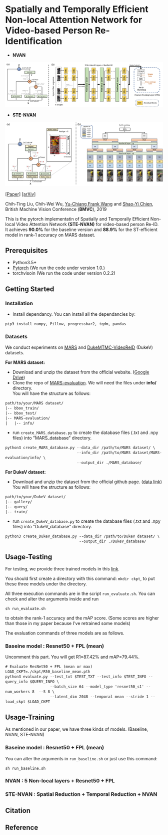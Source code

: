 # Spatially and Temporally Efficient Non-local Attention Network for Video-based Person Re-Identification
- **NVAN**
<p align="center"><img src='fig/NVAN.jpg' ></p>

- **STE-NVAN**
<p align="center"><img src='fig/STE-NVAN.jpg' width="800pix"></p>

[[Paper]](http://media.ee.ntu.edu.tw/research/STE_NVAN/BMVC19_STE_NVAN_cam.pdf) [[arXiv]](https://arxiv.org/abs/1908.01683)

Chih-Ting Liu, Chih-Wei Wu, [Yu-Chiang Frank Wang](http://vllab.ee.ntu.edu.tw/members.html) and [Shao-Yi Chien](http://www.ee.ntu.edu.tw/profile?id=101),<br/>British Machine Vision Conference (**BMVC**), 2019

This is the pytorch implementatin of Spatially and Temporally Efficient Non-local Video Attention Network **(STE-NVAN)** for video-based person Re-ID. 
<br/>It achieves **90.0%** for the baseline version and **88.9%** for the ST-efficient model in rank-1 accuracy on MARS dataset.

## Prerequisites
- Python3.5+
- [Pytorch](https://pytorch.org/) (We run the code under version 1.0.)
- torchvisoin (We run the code under version 0.2.2)

## Getting Started

### Installation
- Install dependancy. You can install all the dependancies by:
```
pip3 install numpy, Pillow, progressbar2, tqdm, pandas 
```

### Datasets
We conduct experiments on [MARS](http://www.liangzheng.com.cn/Project/project_mars.html) and [DukeMTMC-VideoReID](https://github.com/Yu-Wu/DukeMTMC-VideoReID) (DukeV) datasets.

**For MARS dataset:**
- Download and unzip the dataset from the official website. ([Google Drive](https://drive.google.com/drive/u/1/folders/0B6tjyrV1YrHeMVV2UFFXQld6X1E))
- Clone the repo of [MARS-evaluation](https://github.com/liangzheng06/MARS-evaluation). We will need the files under **info/** directory.
<br/>You will have the structure as follows:
```
path/to/your/MARS dataset/
|-- bbox_train/
|-- bbox_test/
|-- MARS-evaluation/
|   |-- info/
```
- run `create_MARS_database.py` to create the database files (.txt and .npy files) into "MARS_database" directory.
```
python3 create_MARS_database.py --data_dir /path/to/MARS dataset/ \
                                --info_dir /path/to/MARS dataset/MARS-evaluation/info/ \
                                --output_dir ./MARS_database/
```

**For DukeV dataset:**
- Download and unzip the dataset from the official github page. ([data link](http://vision.cs.duke.edu/DukeMTMC/data/misc/DukeMTMC-VideoReID.zip))
<br/>You will have the structure as follows:
```
path/to/your/DukeV dataset/
|-- gallery/
|-- query/
|-- train/
```
- run `create_DukeV_database.py` to create the database files (.txt and .npy files) into "DukeV_database" directory.
```
python3 create_DukeV_database.py --data_dir /path/to/DukeV dataset/ \
                                 --output_dir ./DukeV_database/
```
## Usage-Testing
For testing, we provide three trained models in this [link](https://drive.google.com/drive/folders/1yi4RJHhu8iMtewdnWYpLCLkIi0okjl35?usp=sharing).

You should first create a directory with this command: `mkdir ckpt`, to put these three models under the directory.

All three execution commands are in the script `run_evaluate.sh`. 
You can check and alter the arguments inside and run 
```
sh run_evaluate.sh
``` 
to obtain the rank-1 accuracy and the mAP score. (Some scores are higher than those in my paper because I've retrained some models) 

The evaluation commands of three models are as follows.

### Baseine model : Resnet50 + FPL (mean)
Uncomment this part. You will get R1=87.42% and mAP=79.44%.
```
# Evaluate ResNet50 + FPL (mean or max)
LOAD_CKPT=./ckpt/R50_baseline_mean.pth
python3 evaluate.py --test_txt $TEST_TXT --test_info $TEST_INFO --query_info $QUERY_INFO \
                    --batch_size 64 --model_type 'resnet50_s1' --num_workers 8  --S 8 \
                    --latent_dim 2048 --temporal mean --stride 1 --load_ckpt $LOAD_CKPT 
```

## Usage-Training
As mentioned in our paper, we have three kinds of models. (Baseline, NVAN, STE-NVAN)

### Baseine model : Resnet50 + FPL (mean)
You can alter the arguments in `run_baseline.sh` or just use this command:
```
sh run_baseline.sh
```
### NVAN : 5 Non-local layers + Resnet50 + FPL
### STE-NVAN : Spatial Reduction + Temporal Reduction + NVAN

## Citation

## Reference
